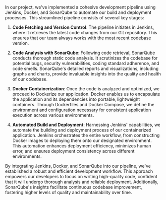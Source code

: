 In our project, we've implemented a cohesive development pipeline using Jenkins, Docker, and SonarQube to automate our build and deployment processes. This streamlined pipeline consists of several key stages:

1. **Code Fetching and Version Control**: The pipeline initiates in Jenkins, where it retrieves the latest code changes from our Git repository. This ensures that our team always works with the most recent codebase version.

2. **Code Analysis with SonarQube**: Following code retrieval, SonarQube conducts thorough static code analysis. It scrutinizes the codebase for potential bugs, security vulnerabilities, coding standard adherence, and code smells. SonarQube's detailed reports and visualizations, including graphs and charts, provide invaluable insights into the quality and health of our codebase.

3. **Docker Containerization**: Once the code is analyzed and optimized, we proceed to Dockerize our application. Docker enables us to encapsulate the application and its dependencies into portable, lightweight containers. Through Dockerfiles and Docker Compose, we define the environment and configuration necessary for consistent application execution across various environments.

4. **Automated Build and Deployment**: Harnessing Jenkins' capabilities, we automate the building and deployment process of our containerized application. Jenkins orchestrates the entire workflow, from constructing Docker images to deploying them onto our designated environment. This automation enhances deployment efficiency, minimizes human error, and ensures deployment consistency across different environments.

By integrating Jenkins, Docker, and SonarQube into our pipeline, we've established a robust and efficient development workflow. This approach empowers our developers to focus on writing high-quality code, confident that it will undergo thorough analysis and reliable deployment. Additionally, SonarQube's insights facilitate continuous codebase improvement, fostering higher levels of quality and maintainability over time.
